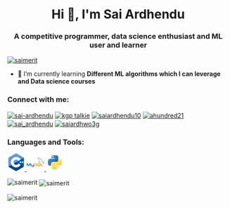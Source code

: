 <h1 align="center">Hi 👋, I'm Sai Ardhendu</h1>
<h3 align="center">A competitive programmer, data science enthusiast and ML user and learner</h3>

<p align="left"> <a href="https://github.com/ryo-ma/github-profile-trophy"><img src="https://github-profile-trophy.vercel.app/?username=saimerit" alt="saimerit" /></a> </p>

- 🌱 I’m currently learning **Different ML algorithms which I can leverage and Data science courses**

<h3 align="left">Connect with me:</h3>
<p align="left">
<a href="https://linkedin.com/in/sai-ardhendu" target="blank"><img align="center" src="https://raw.githubusercontent.com/rahuldkjain/github-profile-readme-generator/master/src/images/icons/Social/linked-in-alt.svg" alt="sai-ardhendu" height="30" width="40" /></a>
<a href="https://www.youtube.com/c/kgp talkie" target="blank"><img align="center" src="https://raw.githubusercontent.com/rahuldkjain/github-profile-readme-generator/master/src/images/icons/Social/youtube.svg" alt="kgp talkie" height="30" width="40" /></a>
<a href="https://www.hackerrank.com/saiardhendu10" target="blank"><img align="center" src="https://raw.githubusercontent.com/rahuldkjain/github-profile-readme-generator/master/src/images/icons/Social/hackerrank.svg" alt="saiardhendu10" height="30" width="40" /></a>
<a href="https://codeforces.com/profile/ahundred21" target="blank"><img align="center" src="https://raw.githubusercontent.com/rahuldkjain/github-profile-readme-generator/master/src/images/icons/Social/codeforces.svg" alt="ahundred21" height="30" width="40" /></a>
<a href="https://www.leetcode.com/sai_ardhendu" target="blank"><img align="center" src="https://raw.githubusercontent.com/rahuldkjain/github-profile-readme-generator/master/src/images/icons/Social/leet-code.svg" alt="sai_ardhendu" height="30" width="40" /></a>
<a href="https://auth.geeksforgeeks.org/user/saiardhwo3g" target="blank"><img align="center" src="https://raw.githubusercontent.com/rahuldkjain/github-profile-readme-generator/master/src/images/icons/Social/geeks-for-geeks.svg" alt="saiardhwo3g" height="30" width="40" /></a>
</p>

<h3 align="left">Languages and Tools:</h3>
<p align="left"> <a href="https://www.w3schools.com/cpp/" target="_blank" rel="noreferrer"> <img src="https://raw.githubusercontent.com/devicons/devicon/master/icons/cplusplus/cplusplus-original.svg" alt="cplusplus" width="40" height="40"/> </a> <a href="https://www.mysql.com/" target="_blank" rel="noreferrer"> <img src="https://raw.githubusercontent.com/devicons/devicon/master/icons/mysql/mysql-original-wordmark.svg" alt="mysql" width="40" height="40"/> </a> <a href="https://www.python.org" target="_blank" rel="noreferrer"> <img src="https://raw.githubusercontent.com/devicons/devicon/master/icons/python/python-original.svg" alt="python" width="40" height="40"/> </a> </p>

<p><img align="left" src="https://github-readme-stats.vercel.app/api/top-langs?username=saimerit&show_icons=true&locale=en&layout=compact" alt="saimerit" /></p>

<p>&nbsp;<img align="center" src="https://github-readme-stats.vercel.app/api?username=saimerit&show_icons=true&locale=en" alt="saimerit" /></p>

<p><img align="center" src="https://github-readme-streak-stats.herokuapp.com/?user=saimerit&" alt="saimerit" /></p>
